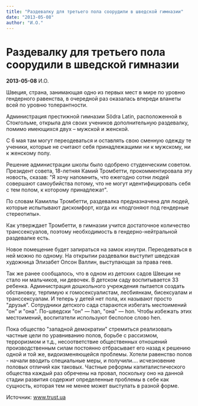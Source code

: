 ```yaml
---
title: "Раздевалку для третьего пола соорудили в шведской гимназии"
date: "2013-05-08"
author: "И.О."
---
```


# Раздевалку для третьего пола соорудили в шведской гимназии

**2013-05-08** И.О.

Швеция, страна, занимающая одно из первых мест в мире по уровню гендерного равенства, в очередной раз оказалась впереди вланеты всей по уровню толерантности.



 Администрация престижной гимназии Södra Latin, расположенной в Стокгольме, открыла для своих учеников дополнительную раздевалку, помимо имеющихся двух – мужской и женской.



С 6 мая там могут переодеваться и оставлять свою сменную одежду те ученики, которые не считают себя принадлежащими ни к мужскому, ни к женскому полу.



 Решение администрации школы было одобрено студенческим советом. Президент совета, 18-летняя Камий Тромбетти, прокомментировала эту новость, сказав: "Я хочу напомнить, что ежегодно сотни людей совершают самоубийства потому, что не могут идентифицировать себя с тем полом, к которому принадлежат".



По словам Камиллы Тромбетти, раздевалка предназначена для людей, которые испытывают дискомфорт, когда их «подгоняют под гендерные стереотипы». 



 Как утверждает Тромбетти, в гимназии учится достаточное количество транссексуалов, поэтому необходимость в гендерно-нейтральной раздевалке есть.



 Новое помещение будет запираться на замок изнутри. Переодеваться в ней можно по одному. На открытии раздевалки выступит шведская художница Элизабет Олсон Валлин, выступающая за права геев.



Так же ранее сообщалось, что в одном из детских садов Швеции не стало ни мальчиков, ни девочек. В детском саду воспитывается 33 ребенка. Администрация дошкольного учреждения пытается создать обстановку, терпимую к гомосексуалистам, лесбиянкам, бисексуалам и транссексуалам. И теперь у детей нет пола, их называют просто "друзья". Сотрудники детского сада стараются избегать местоимений "он" и "она". По-шведски "он" — han, "она" — hon. Чтобы избежать этих местоимений, воспитатели используют бесполое слово hen.

Пока общество "западной демократии" стремиться реализовать частные цели по уравниванию полов, борьбе с рассизмом, терроризмом и т.д., несоответствие общественных отношений производственным силам постоянно отбрасывает его назад к решению одной и той же, видоизменяющейся проблемы. Хотели равенство полов - начали вводить специальные меры, и получили.... исчезновение половых отличий как таковых. Частные реформы капиталистического общества каждый раз обречены на провал, поскольку оно на данной стадии развития содержит определенные проблемы в себе как сущность, которая тем не менее может выступать в разной форме.

Источник: www.trust.ua